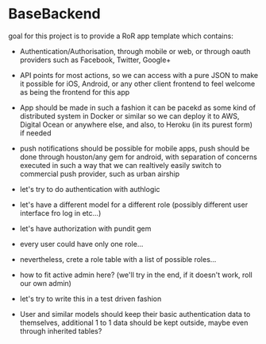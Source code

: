 BaseBackend
===========

goal for this project is to provide a RoR app template which contains:

- Authentication/Authorisation, through mobile or web, or through oauth providers such as Facebook, Twitter, Google+

- API points for most actions, so we can access with a pure JSON to make it possible for iOS, Android, or any other client frontend to feel welcome as being the frontend for this app

- App should be made in such a fashion it can be pacekd as some kind of distributed system in Docker or similar so we can deploy it to AWS, Digital Ocean or anywhere else, and also, to Heroku (in its purest form) if needed

- push notifications should be possible for mobile apps, push should be done through houston/any gem for android, with separation of concerns executed in such a way that we can realtively easily switch to commercial push provider, such as urban airship

- let's try to do authentication with authlogic

- let's have a different model for a different role (possibly different user interface fro log in etc...)

- let's have authorization with pundit gem

- every user could have only one role...

- nevertheless, crete a role table with a list of possible roles...

- how to fit active admin here? (we'll try in the end, if it doesn't work, roll our own admin)

- let's try to write this in a test driven fashion

- User and similar models should keep their basic authentication data to themselves, additional 1 to 1 data should be kept outside, maybe even through inherited tables?



